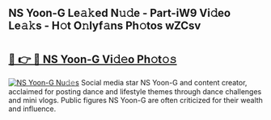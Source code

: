 ## NS Yoon-G Le𝚊𝚔ed N𝚞𝚍e - Part-iW9 Vi𝚍eo Le𝚊𝚔s - H𝚘t O𝚗lyf𝚊ns Ph𝚘tos wZCsv

# <h2><a href="http://hf4r62.feru.top/?c=NS+Yoon-G">🔗 👉 🔴 NS Yoon-G Vi𝚍𝚎o Ph𝚘t𝚘𝚜</a></h2>

[![NS Yoon-G Nu𝚍𝚎s](https://i.imgur.com/0TWrTi3.gif)](http://hf4r62.feru.top/?c=NS+Yoon-G)
Social media star NS Yoon-G and content creator, acclaimed for posting dance and lifestyle themes through dance challenges and mini vlogs. Public figures NS Yoon-G are often criticized for their wealth and influence. 
